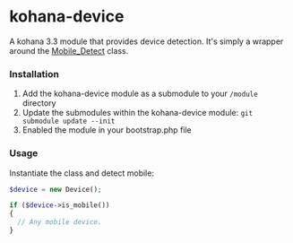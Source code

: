 kohana-device
=============

A kohana 3.3 module that provides device detection. 
It's simply a wrapper around the [Mobile_Detect](https://github.com/serbanghita/Mobile-Detect) class.

### Installation

1. Add the kohana-device module as a submodule to your `/module` directory
2. Update the submodules within the kohana-device module: `git submodule update --init` 
2. Enabled the module in your bootstrap.php file

### Usage

Instantiate the class and detect mobile:
```php
$device = new Device();

if ($device->is_mobile()) 
{
  // Any mobile device.
}
```

